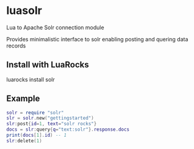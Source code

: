 # luasolr
Lua to Apache Solr connection module

Provides minimalistic interface to solr enabling posting and quering data records 

## Install with LuaRocks
luarocks install solr

## Example

```lua
solr = require "solr"
slr = solr.new("gettingstarted")
slr:post{id=1, text="solr rocks"}
docs = slr:query{q="text:solr"}.response.docs
print(docs[1].id) -- 1
slr:delete(1)
```
